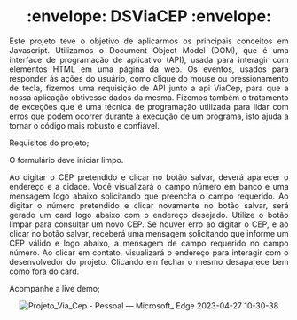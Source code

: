 <h1 align="center"> 
    :envelope:  DSViaCEP  :envelope:
</h1>

<div align="justify">

<p> Este projeto teve o objetivo de aplicarmos os principais conceitos em Javascript. Utilizamos o Document Object Model (DOM), que é uma interface de programação de aplicativo (API), usada para interagir com elementos HTML em uma página da web. Os eventos, usados para responder às ações do usuário, como clique do mouse ou pressionamento de tecla, fizemos uma requisição de API junto a api ViaCep, para que a nossa aplicação obtivesse dados da mesma.
Fizemos também o tratamento de exceções que é uma técnica de programação utilizada para lidar com erros que podem ocorrer durante a execução de um programa, isto ajuda a tornar o código mais robusto e confiável.
</p>

<p> Requisitos do projeto; </p>

<p > O formulário deve iniciar limpo. </p>
<p > Ao digitar o CEP pretendido e clicar no botão salvar, deverá aparecer o endereço e a cidade. Você visualizará o campo número em banco e uma mensagem logo abaixo solicitando que preencha o campo requerido.
Ao digitar o número pretendido e clicar novamente no botão salvar, será gerado um card logo abaixo com o endereço desejado.
Utilize o botão limpar para consultar um novo CEP.
Se houver erro ao digitar o CEP, e ao clicar no botão salvar, receberá uma mensagem solicitando que informe um CEP válido e logo abaixo, a mensagem de campo requerido no campo número.
Ao clicar em contato, visualizará o endereço para interagir com o desenvolvedor do projeto. Clicando em fechar o mesmo desaparece bem como fora do card.
</div>

<p>
    Acompanhe a live demo;
 </p>

<div align="center">


![Projeto_Via_Cep - Pessoal — Microsoft_ Edge 2023-04-27 10-30-38](https://user-images.githubusercontent.com/85500087/234856406-053f5a38-64e7-40de-bfe0-50f6c65772f6.gif)



</div>
